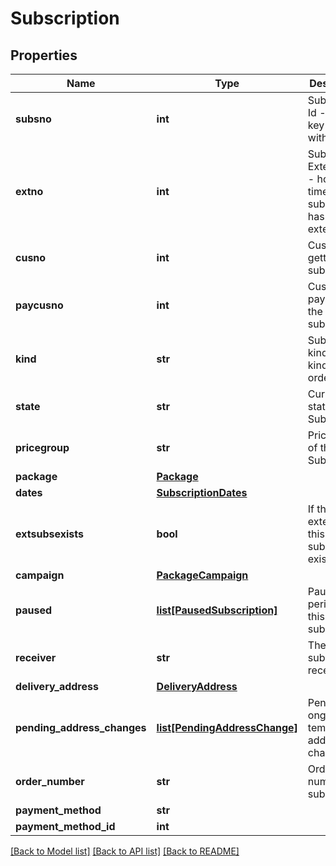# Subscription

## Properties
Name | Type | Description | Notes
------------ | ------------- | ------------- | -------------
**subsno** | **int** | Subscription Id - primary key together with extno | 
**extno** | **int** | Subscription Extension Id - how many times a subscription has been extended | 
**cusno** | **int** | Customer getting the subscription | 
**paycusno** | **int** | Customer paying for the subscription | 
**kind** | **str** | Subscription kind - what kind of order is it | 
**state** | **str** | Current state of the Subscription | 
**pricegroup** | **str** | Pricegroup of the Subscription | [optional] 
**package** | [**Package**](Package.md) |  | 
**dates** | [**SubscriptionDates**](SubscriptionDates.md) |  | 
**extsubsexists** | **bool** | If the extension of this subscription exists | 
**campaign** | [**PackageCampaign**](PackageCampaign.md) |  | [optional] 
**paused** | [**list[PausedSubscription]**](PausedSubscription.md) | Pause periods of this subscription | [optional] 
**receiver** | **str** | The name of subscription receiver | [optional] 
**delivery_address** | [**DeliveryAddress**](DeliveryAddress.md) |  | [optional] 
**pending_address_changes** | [**list[PendingAddressChange]**](PendingAddressChange.md) | Pending and ongoing temporary address changes | [optional] 
**order_number** | **str** | Order number of subscription | [optional] 
**payment_method** | **str** |  | [optional] 
**payment_method_id** | **int** |  | [optional] 

[[Back to Model list]](../README.md#documentation-for-models) [[Back to API list]](../README.md#documentation-for-api-endpoints) [[Back to README]](../README.md)


